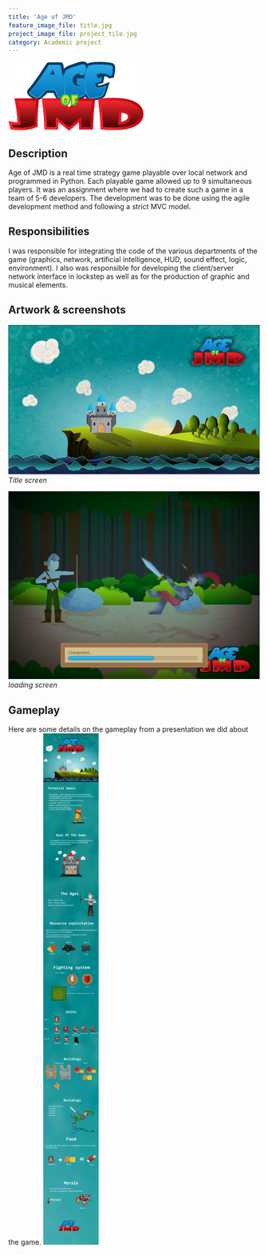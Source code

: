 ```yaml
---
title: 'Age of JMD'
feature_image_file: title.jpg
project_image_file: project_tile.jpg
category: Academic project
---
```


![](age_of_jmd_logo.png)

## Description
Age of JMD is a real time strategy game playable over local network and programmed in Python. 
Each playable game allowed up to 9 simultaneous players. It was an assignment where we had to create such a game in a team of 5-6 developers. 
The development was to be done using the agile development method and following a strict MVC model.

## Responsibilities
I was responsible for integrating the code of the various departments of the game
(graphics, network, artificial intelligence, HUD, sound effect, logic, environment). I also was responsible
for developing the client/server network interface in lockstep as well as for the production of graphic and musical elements.


## Artwork & screenshots

![](title.jpg)
*Title screen*

![](loading_screen.jpg)
*loading screen*


## Gameplay

Here are some details on the gameplay from a presentation we did about the game.
![](gameplay.jpg)